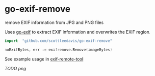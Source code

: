 # go-exif-remove
remove EXIF information from JPG and PNG files

Uses [go-exif](https://github.com/dsoprea/go-exif) to extract EXIF information and overwrites the EXIF region.

```go
import 	"github.com/scottleedavis/go-exif-remove"

noExifBytes, err := exifremove.Remove(imageBytes)
```

See example usage in [exif-remote-tool](exif-remove-tool)

_TODO png_
